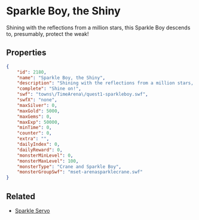 # Sparkle Boy, the Shiny

Shining with the reflections from a million stars, this Sparkle Boy descends to, presumably, protect the weak!

## Properties

```json
{
    "id": 2180,
    "name": "Sparkle Boy, the Shiny",
    "description": "Shining with the reflections from a million stars, this Sparkle Boy descends to, presumably, protect the weak!",
    "complete": "Shine on!",
    "swf": "towns\/TimeArena\/quest1-sparkleboy.swf",
    "swfX": "none",
    "maxSilver": 0,
    "maxGold": 5000,
    "maxGems": 0,
    "maxExp": 50000,
    "minTime": 0,
    "counter": 0,
    "extra": "",
    "dailyIndex": 0,
    "dailyReward": 0,
    "monsterMinLevel": 0,
    "monsterMaxLevel": 100,
    "monsterType": "Crane and Sparkle Boy",
    "monsterGroupSwf": "mset-arenasparklecrane.swf"
}
```

## Related

- [Sparkle Servo](../items/22118-sparkle-servo.md)

